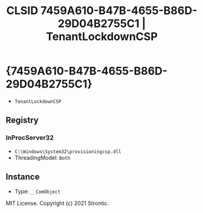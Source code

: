 ﻿---
title: "CLSID 7459A610-B47B-4655-B86D-29D04B2755C1 | TenantLockdownCSP"
excerpt: What is COM-Object CLSID 7459A610-B47B-4655-B86D-29D04B2755C1?
---

# {7459A610-B47B-4655-B86D-29D04B2755C1}

* `TenantLockdownCSP`

## Registry


### InProcServer32

* `C:\Windows\System32\provisioningcsp.dll`
* ThreadingModel: `Both`

## Instance

* Type: `__ComObject`

MIT License. Copyright (c) 2021 Strontic.


